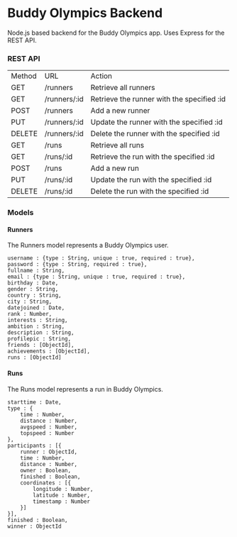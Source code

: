Buddy Olympics Backend
======================

Node.js based backend for the Buddy Olympics app.
Uses Express for the REST API.

### REST API

<table>
	<tr>
		<td>Method</td><td>URL</td><td>Action</td>
	</tr>
	<tr>
		<td>GET</td><td>/runners</td><td>Retrieve all runners</td>
	</tr>
	<tr>
		<td>GET</td><td>/runners/:id</td><td>Retrieve the runner with the specified :id</td>
	</tr>
	<tr>
		<td>POST</td><td>/runners</td><td>Add a new runner</td>
	</tr>
	<tr>
		<td>PUT</td><td>/runners/:id</td><td>Update the runner with the specified :id</td>
	</tr>
	<tr>
		<td>DELETE</td><td>/runners/:id</td><td>Delete the runner with the specified :id</td>
	</tr>
	<tr>
		<td>GET</td><td>/runs</td><td>Retrieve all runs</td>
	</tr>
	<tr>
		<td>GET</td><td>/runs/:id</td><td>Retrieve the run with the specified :id</td>
	</tr>
	<tr>
		<td>POST</td><td>/runs</td><td>Add a new run</td>
	</tr>
	<tr>
		<td>PUT</td><td>/runs/:id</td><td>Update the run with the specified :id</td>
	</tr>
	<tr>
		<td>DELETE</td><td>/runs/:id</td><td>Delete the run with the specified :id</td>
	</tr>
</table>

### Models

#### Runners

The Runners model represents a Buddy Olympics user.
```
username : {type : String, unique : true, required : true},
password : {type : String, required : true},
fullname : String,
email : {type : String, unique : true, required : true},
birthday : Date,
gender : String,
country : String,
city : String,
datejoined : Date,
rank : Number,
interests : String,
ambition : String,
description : String,
profilepic : String,
friends : [ObjectId],
achievements : [ObjectId],
runs : [ObjectId]
```
#### Runs

The Runs model represents a run in Buddy Olympics. 
```
starttime : Date,
type : {
	time : Number,
	distance : Number,
	avgspeed : Number,
	topspeed : Number
},
participants : [{
	runner : ObjectId,
	time : Number,
	distance : Number,
	owner : Boolean,
	finished : Boolean,
	coordinates : [{
		longitude : Number,
		latitude : Number,
		timestamp : Number
	}]
}],
finished : Boolean,
winner : ObjectId
```
